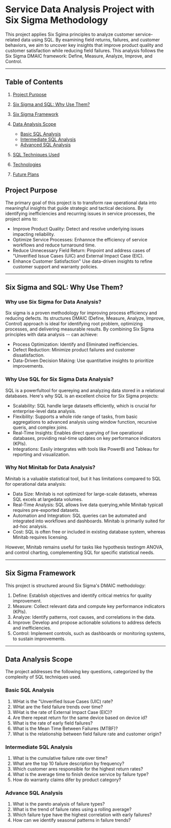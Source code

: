 # Service Data Analysis Project with Six Sigma Methodology

This project applies Six Sgima principles to analyze  customer service-related data using SQL. By examining field returns, failures, and customer behaviors, we aim to uncover key insights that improve product quality and customer satisfaction while reducing field failures. This analysis follows the Six Sigma DMAIC framework: Define, Measure, Analyze, Improve, and Control.

---

## Table of Contents
1. [Project Purpose](#project-purpose)
2. [Six Sigma and SQL: Why Use Them?](#six-sigma-and-sql-why-use-them)
3. [Six Sigma Framework](#six-sigma-framework)
4. [Data Analysis Scope](#data-analysis-scope)
    - [Basic SQL Analysis](#basic-sql-analysis)
    - [Intermediate SQL Analysis](#intermediate-sql-analysis)
    - [Advanced SQL Analysis](#advanced-sql-analysis)

5. [SQL Techniques Used](#sql-techniques-used)  
6. [Technologies](#technologies)  
7. [Future Plans](#future-plans)

## Project Purpose

The primary goal of this project is to transform raw operational data into meaningful insights that guide strategic and tactical decisions. By identifying inefficiencies and recurring issues in service processes, the project aims to:
- Improve Product Quality: Detect and resolve underlying issues impacting reliability.
- Optimize Service Processes: Enhannce the efficiency of service workflows and reduce turnaround time.
- Reduce Unnecessary Field Return: Pinpoint and address cases of "Unverified Issue Cases (UIC) and External Impact Case (EIC).
- Enhance Customer Satisfaction" Use data-driven insights to refine customer support and warranty policies.

---

## Six Sigma and SQL: Why Use Them?

### Why use Six Sigma for Data Analysis?
Six sigma is a proven methodology for improving process efficiency and reducing defects. Its structures DMAIC (Define, Measure, Analyze, Improve, Control) approach is ideal for identifying root problem, optimizing processes, and delivering measurable results. By combining Six Sigma principles with data analysis -- can achieve: 
- Process Optimization: Identify and Eliminated inefficiencies.
- Defect Reduction: Minimize product failures and customer dissatisfaction.
- Data-Driven Decision Making: Use quantitative insights to prioritize improvements.

### Why Use SQL for Six Sigma Data Analysis?
SQL is a powerfultool for quereying and analyzing data stored in a relational databases. Here's why SQL is an excellent choice for Six Sigma projects:
- Scalability: SQL handle large datasets efficiently, which is crucial for enterprise-level data analysis.
- Flexibility: Supports a whole ride range of tasks, from basic aggregations to advanced analysis using window function, recursive queris, and complex joins.
- Real-Time Insights: Enables direct querying of live operational databases, providing real-time updates on key performance indicators (KPIs).
- Integrations: Easily intergrates with tools like PowerBi and Tableau for reporting and visualization.

### Why Not Minitab for Data Analysis?

Minitab is a valuable statistical tool, but it has limitations compared to SQL for operational data analysis:
- Data Size: Minitab is not optimized for large-scale datasets, whereas SQL excels at largedata volumes.
- Real-Time Analysis: SQL allows live data querying,while Minitab typicall requires pre-exported datasets.
- Automation and Integration:  SQL queries can be automated and integrated into workflows and dashboards. Minitab is primarily suited for ad-hoc analysis.
- Cost: SQL is often free or included in existing database system, whereas Minitab requires licensing.

However, Minitab remains useful for tasks like hypothesis testingm ANOVA, and control charting, complementing SQL for specific statistical needs.

---

## Six Sigma Framework

This project is structured around Six Sigma's DMAIC methodology:

1. Define: Establish objectives and identify critical metrics for quality improvement.  
2. Measure: Collect relevant data and compute key performance indicators (KPIs).  
3. Analyze: Identify patterns, root causes, and correlations in the data.  
4. Improve: Develop and propose actionable solutions to address defects and inefficiencies.  
5. Control: Implement controls, such as dashboards or monitoring systems, to sustain improvements.


---

## Data Analysis Scope

The project addresses the following key questions, categorized by the complexity of SQL techniques used.

### Basic SQL Analysis

1. WHat is the "Unverified Issue Cases (UIC) rate?
2. WHat are the field failure trends over time?
3. WHat is the rate of External Impact Case (EIC)?
4. Are there repeat return for the same device based on device id?
5. What is the rate of early field failures?
6. What is the Mean Time Between Failures (MTBF)?
7. What is the relationship between field failure rate and customer origin?


### Intermediate SQL Analysis
1. What is the cumulative failure rate over time?
2. What are the top 10 failure description by frequency?
3. Which customer ares responsible for the highest return rates?
4. What is the average time to finish device service by failure type?
5. How do warranty claims difer by product category?


### Advance SQL Analysis
1. What is the pareto analysis of failure types?
2. What is the trend of failure rates using a rolling average?
3. Which failure type have the highest correlation with early failures?
4. How can we identify seasonal patterns in failure trends?



























